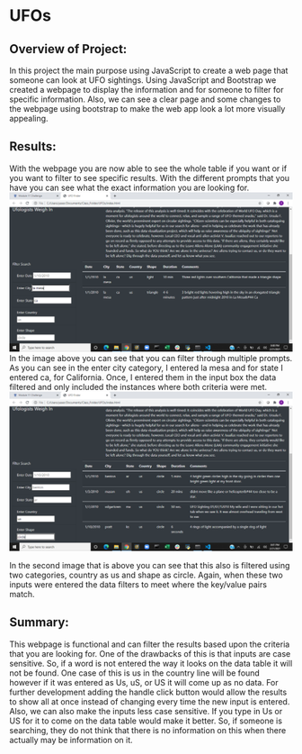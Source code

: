 # UFOs
## Overview of Project: 
In this project the main purpose using JavaScript to create a web page that someone can look at UFO sightings. Using JavaScript and Bootstrap we created a webpage to display the information and for someone to filter for specific information. Also, we can see a clear page and some changes to the webpage using bootstrap to make the web app look a lot more visually appealing.
## Results: 
With the webpage you are now able to see the whole table if you want or if you want to filter to see specific results. With the different prompts that you have you can see what the exact information you are looking for. 
![California sightings](static/images/Screenshot1.png)
In the image above you can see that you can filter through multiple prompts. As you can see in the enter city category, I entered la mesa and for state I entered ca, for California. Once, I entered them in the input box the data filtered and only included the instances where both criteria were met.
![Circle sightings](static/images/Screenshot2.png)

In the second image that is above you can see that this also is filtered using two categories, country as us and shape as circle. Again, when these two inputs were entered the data filters to meet where the key/value pairs match. 
## Summary: 
This webpage is functional and can filter the results based upon the criteria that you are looking for. One of the drawbacks of this is that inputs are case sensitive. So, if a word is not entered the way it looks on the data table it will not be found. One case of this is us in the country line will be found however if it was entered as Us, uS, or US it will come up as no data. For further development adding the handle click button would allow the results to show all at once instead of changing every time the new input is entered. Also, we can also make the inputs less case sensitive. If you type in Us or US for it to come on the data table would make it better. So, if someone is searching, they do not think that there is no information on this when there actually may be information on it.
